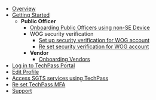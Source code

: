 - [Overview](home)
- [Getting Started](quickstart)
  - **Public Officer**
    - [Onboarding Public Officers using non-SE Device](onboard-public-officers-using-non-se-machines)
    - WOG security verification
      - [Set up security verification for WOG account](manage-security-verification-for-wog-account)
      - [Re set security verification for WOG account](re-set-security-verification-for-wog-account)
    - **Vendor**
      - [Onboarding Vendors](onboard-vendors-to-techpass)
- [Log in to TechPass Portal](log-into-techpass-portal)
- [Edit Profile](edit-profile-using-non-se-gsib)
- [Access SGTS services using TechPass](access-sgts-services-using-techpass)
- [Re set TechPass MFA](re-set-techpass-mfa-for-new-device)
- [Support](/support/overview.md)
